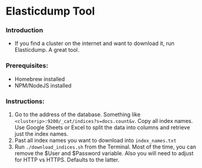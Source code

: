 # Elasticdump Tool

### Introduction

- If you find a cluster on the internet and want to download it, run Elasticdump. A great tool.

### Prerequisites:

- Homebrew installed
- NPM/NodeJS installed

### Instructions:

1. Go to the address of the database. Something like `<clusterip>:9200/_cat/indices?s=docs.count&v`. Copy all index names.
   Use Google Sheets or Excel to split the data into columns and retrieve just the index names.
2. Past all index names you want to download into `index_names.txt`
3. Run `./download_indices.sh` from the Terminal. Most of the time, you can remove the $User and $Password variable. Also you
will need to adjust for HTTP vs HTTPS. Defaults to the latter.
